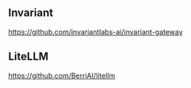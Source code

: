 
## Invariant
https://github.com/invariantlabs-ai/invariant-gateway

## LiteLLM
https://github.com/BerriAI/litellm

